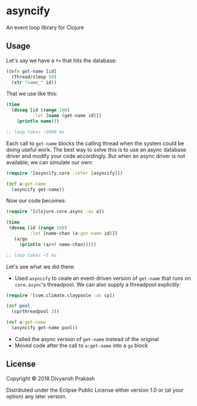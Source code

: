 # asyncify

An event loop library for Clojure

## Usage

Let's say we have a `fn` that hits the database:
```clojure
(defn get-name [id]
  (Thread/sleep 50)
  (str "name_" id))
```

That we use like this:
```clojure
(time
  (doseq [id (range 100)
          :let [name (get-name id)]]
    (println name)))

;; loop takes ~5000 ms
```

Each call to `get-name` blocks the calling thread when the system could be doing useful work.
The best way to solve this is to use an async database driver and modify your code accordingly.
But when an async driver is not available, we can simulate our own:
```clojure
(require '[asyncify.core :refer [asyncify]])

(def a:get-name
  (asyncify get-name))
```

Now our code becomes:
```clojure
(require '[clojure.core.async :as a])

(time
 (doseq [id (range 100)
         :let [name-chan (a:get-name id)]]
   (a/go
     (println (a/<! name-chan)))))

;; loop takes ~5 ms
```

Let's see what we did there:
* Used `asyncify` to ceate an event-driven version of `get-name` that runs on `core.async`'s threadpool. We can also supply a threadpool explicitly:
```clojure
(require '[com.climate.claypoole :as cp])

(def pool
  (cp/threadpool 3))

(def a:get-name
  (asyncify get-name pool))
```
* Called the async version of `get-name` instead of the original
* Moved code after the call to `a:get-name` into a `go` block

## License

Copyright © 2018 Divyansh Prakash

Distributed under the Eclipse Public License either version 1.0 or (at
your option) any later version.
